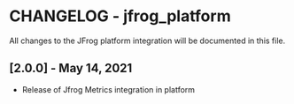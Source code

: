 # CHANGELOG - jfrog_platform
All changes to the JFrog platform integration will be documented in this file.

## [2.0.0] - May 14, 2021
* Release of Jfrog Metrics integration in platform


